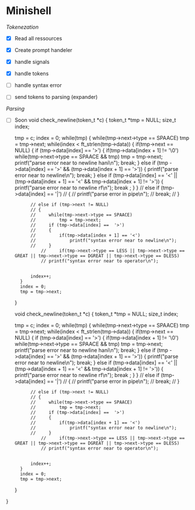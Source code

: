 # Minishell
 *Tokenezation*
- [X] Read all ressources
- [X] Create prompt handeler 
- [X] handle signals
- [X] handle tokens
- [ ] handle syntax error
- [ ] send tokens to parsing (expander)


 *Parsing*
- [ ] Soon
void    check_newline(token_t *c)
{
    token_t *tmp = NULL;
    size_t index;

    tmp = c;
    index = 0;
    while(tmp)
    {
        while(tmp->next->type == SPAACE)
             tmp = tmp->next;
        while(index < ft_strlen(tmp->data))
        {
            if(tmp->next == NULL)
            {
                if (tmp->data[index] == '>')
                {
                    if(tmp->data[index + 1] != '\0')
                        while(tmp->next->type == SPAACE && tmp)
                             tmp = tmp->next;
                    printf("parse error near to newline hani\n");
                    break;
                }
                else if (tmp ->data[index] == '>' && (tmp->data[index + 1] == '>'))
                {
                   printf("parse error near to newline\n");
                    break;
                }
                else if (tmp->data[index] == '<' || (tmp->data[index + 1] == '<' && tmp->data[index + 1] != '>'))
                {
                    printf("parse error near to newline rf\n");
                    break ;
                }
            }
                // else if (tmp->data[index] == '|')
                // {
                //     printf("parse error in pipe\n");
                //     break;
                // }
            
            // else if (tmp->next != NULL)
            // {
            //     while(tmp->next->type == SPAACE)
            //         tmp = tmp->next;
            //     if (tmp->data[index] ==  '>')
            //     {
            //         if(tmp->data[index + 1] == '<')
            //             printf("syntax error near to newline\n");
            //     }
                //     if(tmp->next->type == LESS || tmp->next->type == GREAT || tmp->next->type == DGREAT || tmp->next->type == DLESS)
                // printf("syntax error near to operator\n");
            
            
            index++;
        }
        index = 0;
        tmp = tmp->next;
    }

    void    check_newline(token_t *c)
{
    token_t *tmp = NULL;
    size_t index;

    tmp = c;
    index = 0;
    while(tmp)
    {
        while(tmp->next->type == SPAACE)
             tmp = tmp->next;
        while(index < ft_strlen(tmp->data))
        {
            if(tmp->next == NULL)
            {
                if (tmp->data[index] == '>')
                {
                    if(tmp->data[index + 1] != '\0')
                        while(tmp->next->type == SPAACE && tmp)
                             tmp = tmp->next;
                    printf("parse error near to newline hani\n");
                    break;
                }
                else if (tmp ->data[index] == '>' && (tmp->data[index + 1] == '>'))
                {
                   printf("parse error near to newline\n");
                    break;
                }
                else if (tmp->data[index] == '<' || (tmp->data[index + 1] == '<' && tmp->data[index + 1] != '>'))
                {
                    printf("parse error near to newline rf\n");
                    break ;
                }
            }
                // else if (tmp->data[index] == '|')
                // {
                //     printf("parse error in pipe\n");
                //     break;
                // }
            
            // else if (tmp->next != NULL)
            // {
            //     while(tmp->next->type == SPAACE)
            //         tmp = tmp->next;
            //     if (tmp->data[index] ==  '>')
            //     {
            //         if(tmp->data[index + 1] == '<')
            //             printf("syntax error near to newline\n");
            //     }
                //     if(tmp->next->type == LESS || tmp->next->type == GREAT || tmp->next->type == DGREAT || tmp->next->type == DLESS)
                // printf("syntax error near to operator\n");
            
            
            index++;
        }
        index = 0;
        tmp = tmp->next;
    }

}